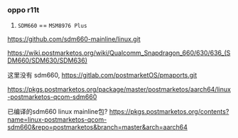 
### oppo r11t

1. `SDM660` == `MSM8976 Plus`

https://github.com/sdm660-mainline/linux.git

https://wiki.postmarketos.org/wiki/Qualcomm_Snapdragon_660/630/636_(SDM660/SDM630/SDM636)


这里没有 sdm660,  https://gitlab.com/postmarketOS/pmaports.git

https://pkgs.postmarketos.org/package/master/postmarketos/aarch64/linux-postmarketos-qcom-sdm660

已编译的sdm660 linux mainline包?  https://pkgs.postmarketos.org/contents?name=linux-postmarketos-qcom-sdm660&repo=postmarketos&branch=master&arch=aarch64